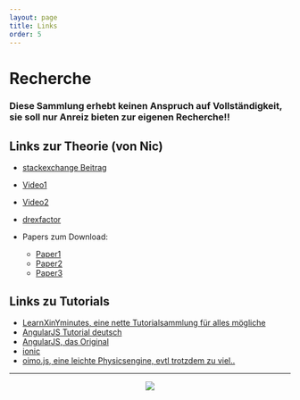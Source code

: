 ```yaml
---
layout: page
title: Links
order: 5
---
```


# Recherche
### Diese Sammlung erhebt keinen Anspruch auf Vollständigkeit, sie soll nur Anreiz bieten zur eigenen Recherche!!
## Links zur Theorie (von Nic)
* [stackexchange Beitrag](https://mathematica.stackexchange.com/questions/171755/how-can-i-draw-a-homer-with-epicycloids)
* [Video1](https://www.youtube.com/watch?v=r6sGWTCMz2k)
* [Video2](https://www.youtube.com/watch?v=ar5RikwRn00)
* [drexfactor](https://drexfactor.com/reference/poi_spinning_and_geometry)

* Papers zum Download:
  * <a href="{{site.url}}{{ site.baseurl}}/public/paper1.pdf" download>Paper1</a>
  * <a href="{{site.url}}{{ site.baseurl}}/public/paper2.pdf" download>Paper2</a>
  * <a href="{{site.url}}{{ site.baseurl}}/public/paper3.pdf" download>Paper3</a>

## Links zu Tutorials
* [LearnXinYminutes, eine nette Tutorialsammlung für alles mögliche](https://learnxinyminutes.com/)
* [AngularJS Tutorial deutsch](https://angular.de/artikel/angularjs-tutorial-deutsch/)
* [AngularJS, das Original](https://angularjs.org/)
* [ionic](https://ionicframework.com/)
* [oimo.js, eine leichte Physicsengine, evtl trotzdem zu viel..](https://github.com/lo-th/Oimo.js/)

---

<center><img src="{{site.url}}{{ site.baseurl}}/public/Muster1.jpg"></center>
